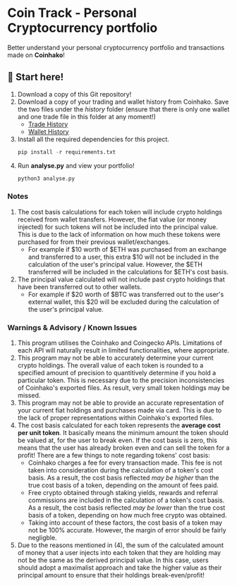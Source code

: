 # Coin Track - Personal Cryptocurrency portfolio
Better understand your personal cryptocurrency portfolio and transactions made on **Coinhako**!

## 🚀 Start here! 
1. Download a copy of this Git repository!
2. Download a copy of your trading and wallet history from Coinhako. Save the two files under the *history* folder (ensure that there is only one wallet and one trade file in this folder at any moment!)
    - [Trade History](https://www.coinhako.com/wallet/history/trade)
    - [Wallet History](https://www.coinhako.com/wallet/history/wallet)
3. Install all the required dependencies for this project.
    ```python
    pip install -r requirements.txt
    ```
4. Run **analyse.py** and view your portfolio!
    ```python 
    python3 analyse.py
    ```

### Notes
1. The cost basis calculations for each token will include crypto holdings received from wallet transfers. However, the fiat value (or money injected) for such tokens will not be included into the principal value. This is due to the lack of information on how much these tokens were purchased for from their previous wallet/exchanges.
    - For example if $10 worth of $ETH was purchased from an exchange and transferred to a user, this extra $10 will not be included in the calculation of the user's principal value. However, the $ETH transferred will be included in the calculations for $ETH's cost basis.
2. The principal value calculated will not include past crypto holdings that have been transferred out to other wallets.
    - For example if $20 worth of $BTC was transferred out to the user's external wallet, this $20 will be excluded during the calculation of the user's principal value.

### Warnings & Advisory / Known Issues
1. This program utilises the Coinhako and Coingecko APIs. Limitations of each API will naturally result in limited functionalities, where appropriate.
2. This program may not be able to accurately determine your current crypto holdings. The overall value of each token is rounded to a specified amount of precision to quantitively determine if you hold a particular token. This is necessary due to the precision inconsistencies of Coinhako's exported files. As result, very small token holdings may be missed.
3. This program may not be able to provide an accurate representation of your current fiat holdings and purchases made via card. This is due to the lack of proper representations within Coinhako's exported files.
4. The cost basis calculated for each token represents the **average cost per unit token**. It basically means the minimum amount the token should be valued at, for the user to break even. If the cost basis is zero, this means that the user has already broken even and can sell the token for a profit! There are a few things to note regarding tokens' cost basis:
    - Coinhako charges a fee for every transaction made. This fee is not taken into consideration during the calculation of a token's cost basis. As a result, the cost basis reflected *may be higher* than the true cost basis of a token, depending on the amount of fees paid.
    - Free crypto obtained through staking yields, rewards and referral commissions are included in the calculation of a token's cost basis. As a result, the cost basis reflected *may be lower* than the true cost basis of a token, depending on how much free crypto was obtained.
    - Taking into account of these factors, the cost basis of a token may not be 100% accurate. However, the margin of error should be fairly negligble.
5. Due to the reasons mentioned in (4), the sum of the calculated amount of money that a user injects into each token that they are holding may not be the same as the derived principal value. In this case, users should adopt a maximalist approach and take the higher value as their principal amount to ensure that their holdings break-even/profit!
    